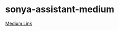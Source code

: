 # sonya-assistant-medium

[Medium Link](https://javascript.plainenglish.io/create-a-complete-ai-assistant-in-100-lines-of-javascript-a80a40a8dfa9)

